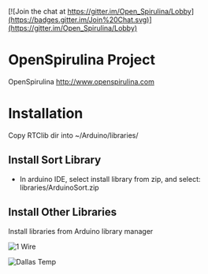 [![Join the chat at https://gitter.im/Open_Spirulina/Lobby](https://badges.gitter.im/Join%20Chat.svg)](https://gitter.im/Open_Spirulina/Lobby)

# OpenSpirulina Project
OpenSpirulina http://www.openspirulina.com

# Installation
Copy RTClib dir into ~/Arduino/libraries/

## Install Sort Library
- In arduino IDE, select install library from zip, and select: libraries/ArduinoSort.zip

## Install Other Libraries
Install libraries from Arduino library manager

![1 Wire](https://raw.githubusercontent.com/yatan/Arduino_Sensors_Sketch/master/libreria-1-wire.png)

![Dallas Temp](https://raw.githubusercontent.com/yatan/Arduino_Sensors_Sketch/master/libreria-dallastemperature.png)
